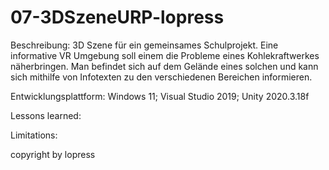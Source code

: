 # 07-3DSzeneURP-lopress

Beschreibung:
3D Szene für ein gemeinsames Schulprojekt.
Eine informative VR Umgebung soll einem die Probleme eines Kohlekraftwerkes näherbringen. Man befindet sich auf dem Gelände eines solchen und kann sich mithilfe von Infotexten zu den verschiedenen Bereichen informieren.

Entwicklungsplattform:
Windows 11; Visual Studio 2019; Unity 2020.3.18f

Lessons learned:

Limitations:

copyright by lopress
